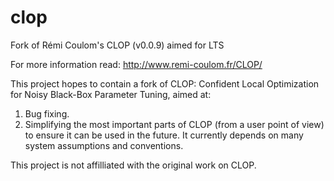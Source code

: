 # clop
Fork of Rémi Coulom's CLOP (v0.0.9) aimed for LTS

For more information read: http://www.remi-coulom.fr/CLOP/

This project hopes to contain a fork of CLOP: Confident Local Optimization for Noisy Black-Box Parameter Tuning, aimed at:

1. Bug fixing.
2. Simplifying the most important parts of CLOP (from a user point of view) to ensure it can be used in the future. It currently depends on many system assumptions and conventions.

This project is not affilliated with the original work on CLOP.
